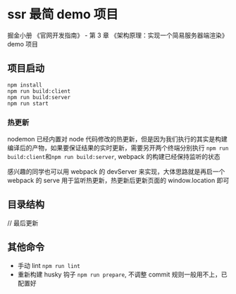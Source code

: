 # ssr 最简 demo 项目

掘金小册 《官网开发指南》 - 第 3 章 《架构原理：实现一个简易服务器端渲染》 demo 项目

## 项目启动

```
npm install
npm run build:client
npm run build:server
npm run start
```

### 热更新

nodemon 已经内置对 node 代码修改的热更新，但是因为我们执行的其实是构建编译后的产物，如果要保证结果的实时更新，需要另开两个终端分别执行
`npm run build:client`和`npm run build:server`, webpack 的构建已经保持监听的状态

感兴趣的同学也可以用 webpack 的 devServer 来实现，大体思路就是再启一个 webpack 的 serve 用于监听热更新，热更新后更新页面的 window.location 即可

## 目录结构

// 最后更新

## 其他命令

- 手动 lint `npm run lint`
- 重新构建 husky 钩子 `npm run prepare`, 不调整 commit 规则一般用不上，已配置好
